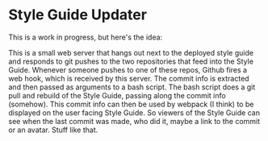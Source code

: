 # Style Guide Updater

This is a work in progress, but here's the idea:

This is a small web server that hangs out next to the deployed style guide and responds to git pushes to the two repositories that feed into the Style Guide. Whenever someone pushes to one of these repos, Github fires a web hook, which is received by this server. The commit info is extracted and then passed as arguments to a bash script. The bash script does a git pull and rebuild of the Style Guide, passing along the commit info (somehow). This commit info can then be used by webpack (I think) to be displayed on the user facing Style Guide. So viewers of the Style Guide can see when the last commit was made, who did it, maybe a link to the commit or an avatar. Stuff like that.
